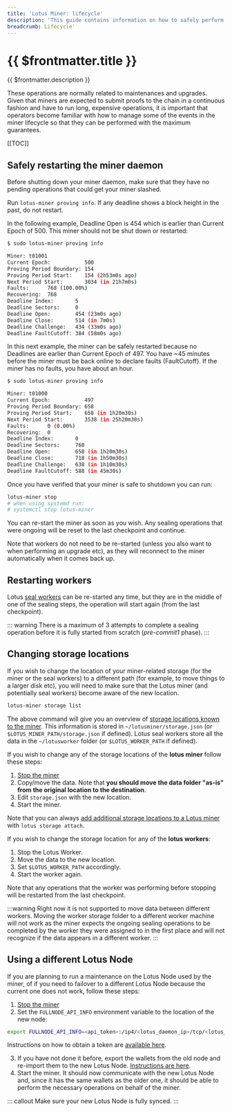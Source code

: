 ```yaml
---
title: 'Lotus Miner: lifecycle'
description: 'This guide contains information on how to safely perform some maintenance operations with Lotus miners.'
breadcrumb: Lifecycle'
---
```


# {{ $frontmatter.title }}

{{ $frontmatter.description }}

These operations are normally related to maintenances and upgrades. Given that miners are expected to submit proofs to the chain in a continuous fashion and have to run long, expensive operations, it is important that operators become familiar with how to manage some of the events in the miner lifecycle so that they can be performed with the maximum guarantees.

[[TOC]]

## Safely restarting the miner daemon

Before shutting down your miner daemon, make sure that they have no pending operations that could get your miner slashed.

Run `lotus-miner proving info`. If any deadline shows a block height in the past, do not restart.

In the following example, Deadline Open is 454 which is earlier than Current Epoch of 500. This miner should not be shut down or restarted:

```bash
$ sudo lotus-miner proving info

Miner: t01001
Current Epoch:           500
Proving Period Boundary: 154
Proving Period Start:    154 (2h53m0s ago)
Next Period Start:       3034 (in 21h7m0s)
Faults:      768 (100.00%)
Recovering:  768
Deadline Index:       5
Deadline Sectors:     0
Deadline Open:        454 (23m0s ago)
Deadline Close:       514 (in 7m0s)
Deadline Challenge:   434 (33m0s ago)
Deadline FaultCutoff: 384 (58m0s ago)
```

In this next example, the miner can be safely restarted because no Deadlines are earlier than Current Epoch of 497. You have ~45 minutes before the miner must be back online to declare faults (FaultCutoff). If the miner has no faults, you have about an hour.

```bash
$ sudo lotus-miner proving info

Miner: t01000
Current Epoch:           497
Proving Period Boundary: 658
Proving Period Start:    658 (in 1h20m30s)
Next Period Start:       3538 (in 25h20m30s)
Faults:      0 (0.00%)
Recovering:  0
Deadline Index:       0
Deadline Sectors:     768
Deadline Open:        658 (in 1h20m30s)
Deadline Close:       718 (in 1h50m30s)
Deadline Challenge:   638 (in 1h10m30s)
Deadline FaultCutoff: 588 (in 45m30s)
```

Once you have verified that your miner is safe to shutdown you can run:

```sh
lotus-miner stop
# when using systemd run:
# systemctl stop lotus-miner
```

You can re-start the miner as soon as you wish. Any sealing operations that were ongoing will be reset to the last checkpoint and continue.

Note that workers do not need to be re-started (unless you also want to when performing an upgrade etc), as they will reconnect to the miner automatically when it comes back up.

## Restarting workers

Lotus [seal workers](seal-workers.md) can be re-started any time, but they are in the middle of one of the sealing steps, the operation will start again (from the last checkpoint).

::: warning
There is a maximum of 3 attempts to complete a sealing operation before it is fully started from scratch (_pre-commit1_ phase).
:::

## Changing storage locations

If you wish to change the location of your miner-related storage (for the miner or the seal workers) to a different path (for example, to move things to a larger disk etc), you will need to make sure that the Lotus miner (and potentially seal workers) become aware of the new location.

```sh
lotus-miner storage list
```

The above command will give you an overview of [storage locations known to the miner](custom-storage-layout.md). This information is stored in `~/lotusminer/storage.json` (or `$LOTUS_MINER_PATH/storage.json` if defined). Lotus seal workers store all the data in the `~/lotusworker` folder (or `$LOTUS_WORKER_PATH` if defined).

If you wish to change any of the storage locations of the **lotus miner** follow these steps:

1. [Stop the miner](#safely-restarting-the-miner-daemon)
2. Copy/move the data. Note that **you should move the data folder "as-is" from the original location to the destination**.
3. Edit `storage.json` with the new location.
4. Start the miner.

Note that you can always [add additional storage locations to a Lotus miner](custom-storage-layout) with `lotus storage attach`.

If you wish to change the storage location for any of the **lotus workers**:

1. Stop the Lotus Worker.
2. Move the data to the new location.
3. Set `$LOTUS_WORKER_PATH` accordingly.
4. Start the worker again.

Note that any operations that the worker was performing before stopping will be restarted from the last checkpoint.

:::warning
Right now it is not supported to move data between different workers. Moving the worker storage folder to a different worker machine will not work as the miner expects the ongoing sealing operations to be completed by the worker they were assigned to in the first place and will not recognize if the data appears in a different worker.
:::

## Using a different Lotus Node

If you are planning to run a maintenance on the Lotus Node used by the miner, of if you need to failover to a different Lotus Node because the current one does not work, follow these steps:

1. [Stop the miner](#safely-restarting-the-miner-daemon)
2. Set the `FULLNODE_API_INFO` environment variable to the location of the new node:

```sh
export FULLNODE_API_INFO=<api_token>:/ip4/<lotus_daemon_ip>/tcp/<lotus_daemon_port>/http
```

Instructions on how to obtain a token are [available here](../../build/lotus/api-token-generation.md).

3. If you have not done it before, export the wallets from the old node and re-import them to the new Lotus Node. [Instructions are here](../../get-started/lotus/send-and-receive-fil.md#exporting-and-importing-a-wallet).
4. Start the miner. It should now communicate with the new Lotus Node and, since it has the same wallets as the older one, it should be able to perform the necessary operations on behalf of the miner.

::: callout
Make sure your new Lotus Node is fully synced.
:::
